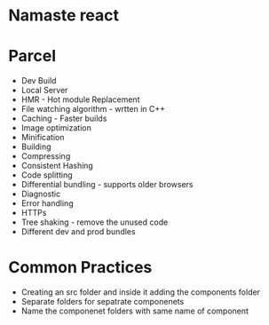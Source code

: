 # Namaste react

# Parcel
- Dev Build
- Local Server
- HMR - Hot module Replacement
- File watching algorithm - wrtten in C++
- Caching - Faster builds
- Image optimization
- Minification
- Building
- Compressing
- Consistent Hashing
- Code splitting
- Differential bundling - supports older browsers
- Diagnostic
- Error handling
- HTTPs
- Tree shaking - remove the unused code
- Different dev and prod bundles


# Common Practices
- Creating an src folder and inside it adding the components folder
- Separate folders for sepatrate componenets
- Name the componenet folders with same name of component